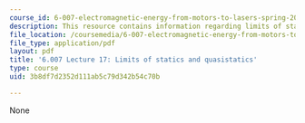 ```yaml
---
course_id: 6-007-electromagnetic-energy-from-motors-to-lasers-spring-2011
description: This resource contains information regarding limits of statics and quasistatics.
file_location: /coursemedia/6-007-electromagnetic-energy-from-motors-to-lasers-spring-2011/3b8df7d2352d111ab5c79d342b54c70b_MIT6_007S11_lec17.pdf
file_type: application/pdf
layout: pdf
title: '6.007 Lecture 17: Limits of statics and quasistatics'
type: course
uid: 3b8df7d2352d111ab5c79d342b54c70b

---
```

None